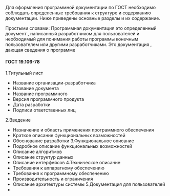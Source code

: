 
Для оформления программной документации по ГОСТ необходимо  соблюдать определенные требования к структуре и содержанию документации. Ниже приведены основные разделы и их содержание.

Простыми словами:
Программная документация это определенный документ , написанный разработчиком для пользователей  и необходимый для  понимания работы программы конечным пользователем или другими разработчиками.
 Это документация , дающая сведения о программе
 #### ГОСТ 19.106-78
 
 1.Титульный лист 
 
 - Название организации-разработчика 
 - Название документа
 - Название программного
 - Версия программного продукта 
 - Дата разработки 
 - Подписи ответственных лиц
 
2.Введение
- Назначение и область применения программного обеспечения
- Краткое описание функциональных возможностей
- Обоснование разработки
3.Функциональное описание
- Подробное описание функциональных возможностей
- Описание алгоритмов
- Описание структур данных
- Описание интерфейсов
4.Техническое описание
- Требования к аппаратному обеспечению
- Требования к программному обеспечению
- Производительность и ограничения
- Описание архитектуры системы
5.Документация для пользователей
- 